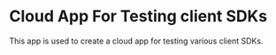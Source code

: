 # Cloud App For Testing client SDKs

This app is used to create a cloud app for testing various client SDKs.
